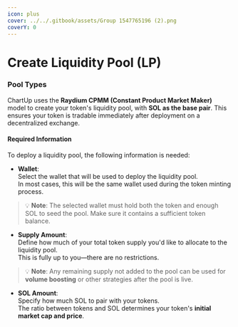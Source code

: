 ```yaml
---
icon: plus
cover: ../../.gitbook/assets/Group 1547765196 (2).png
coverY: 0
---
```


# Create Liquidity Pool (LP)

### Pool Types

ChartUp uses the **Raydium CPMM (Constant Product Market Maker)** model to create your token's liquidity pool, with **SOL as the base pair**. This ensures your token is tradable immediately after deployment on a decentralized exchange.

#### Required Information

To deploy a liquidity pool, the following information is needed:

* **Wallet**:\
  Select the wallet that will be used to deploy the liquidity pool.\
  In most cases, this will be the same wallet used during the token minting process.

> 💡 **Note**: The selected wallet must hold both the token and enough SOL to seed the pool. Make sure it contains a sufficient token balance.

* **Supply Amount**:\
  Define how much of your total token supply you'd like to allocate to the liquidity pool.\
  This is fully up to you—there are no restrictions.

> 💡 **Note**: Any remaining supply not added to the pool can be used for **volume boosting** or other strategies after the pool is live.

* **SOL Amount**:\
  Specify how much SOL to pair with your tokens.\
  The ratio between tokens and SOL determines your token's **initial market cap and price**.
